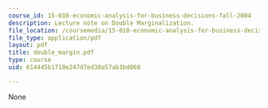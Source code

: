 ```yaml
---
course_id: 15-010-economic-analysis-for-business-decisions-fall-2004
description: Lecture note on Double Marginalization.
file_location: /coursemedia/15-010-economic-analysis-for-business-decisions-fall-2004/614445b1710e247d7ed30a57ab3bd068_double_margin.pdf
file_type: application/pdf
layout: pdf
title: double_margin.pdf
type: course
uid: 614445b1710e247d7ed30a57ab3bd068

---
```

None